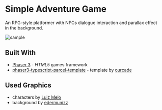 # Simple Adventure Game

An RPG-style platformer with NPCs dialogue interaction and parallax effect in the background.

![sample](https://github.com/kKondratek/SimpleAdventureGame/blob/master/sample.gif)

## Built With

* [Phaser 3](http://www.dropwizard.io/1.0.2/docs/) - *HTML5* games framework
* [phaser3-typescript-parcel-template](https://github.com/ourcade/phaser3-typescript-parcel-template) - template by [ourcade](https://github.com/ourcade)

## Used Graphics

* characters by [Luiz Melo](https://luizmelo.itch.io)
* background by [edermunizz](https://edermunizz.itch.io/free-pixel-art-forest)






